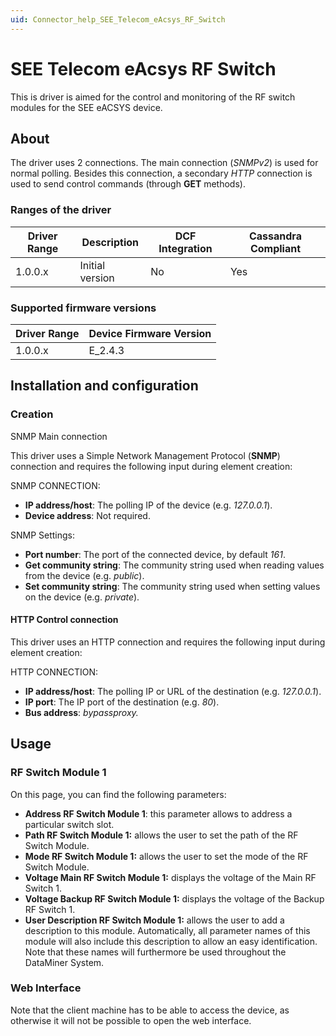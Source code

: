 ```yaml
---
uid: Connector_help_SEE_Telecom_eAcsys_RF_Switch
---
```


# SEE Telecom eAcsys RF Switch

This is driver is aimed for the control and monitoring of the RF switch modules for the SEE eACSYS device.

## About

The driver uses 2 connections. The main connection (*SNMPv2*) is used for normal polling. Besides this connection, a secondary *HTTP* connection is used to send control commands (through **GET** methods).

### Ranges of the driver

| **Driver Range** | **Description** | **DCF Integration** | **Cassandra Compliant** |
|------------------|-----------------|---------------------|-------------------------|
| 1.0.0.x          | Initial version | No                  | Yes                     |

### Supported firmware versions

| **Driver Range** | **Device Firmware Version** |
|------------------|-----------------------------|
| 1.0.0.x          | E_2.4.3                     |



## Installation and configuration

### Creation

SNMP Main connection

This driver uses a Simple Network Management Protocol (**SNMP**) connection and requires the following input during element creation:

SNMP CONNECTION:

- **IP address/host**: The polling IP of the device (e.g. *127.0.0.1*).
- **Device address**: Not required.

SNMP Settings:

- **Port number**: The port of the connected device, by default *161*.
- **Get community string**: The community string used when reading values from the device (e.g. *public*).
- **Set community string**: The community string used when setting values on the device (e.g. *private*).


#### HTTP Control connection

This driver uses an HTTP connection and requires the following input during element creation:

HTTP CONNECTION:

- **IP address/host**: The polling IP or URL of the destination (e.g. *127.0.0.1*).
- **IP port**: The IP port of the destination (e.g. *80*).
- **Bus address**: *bypassproxy.*

## Usage

### RF Switch Module 1

On this page, you can find the following parameters:

- **Address RF Switch Module 1**: this parameter allows to address a particular switch slot.
- **Path RF Switch Module 1:** allows the user to set the path of the RF Switch Module.
- **Mode RF Switch Module 1:** allows the user to set the mode of the RF Switch Module.
- **Voltage Main RF Switch Module 1:** displays the voltage of the Main RF Switch 1.
- **Voltage Backup RF Switch Module 1:** displays the voltage of the Backup RF Switch 1.
- **User Description RF Switch Module 1:** allows the user to add a description to this module. Automatically, all parameter names of this module will also include this description to allow an easy identification. Note that these names will furthermore be used throughout the DataMiner System.

### Web Interface

Note that the client machine has to be able to access the device, as otherwise it will not be possible to open the web interface.

